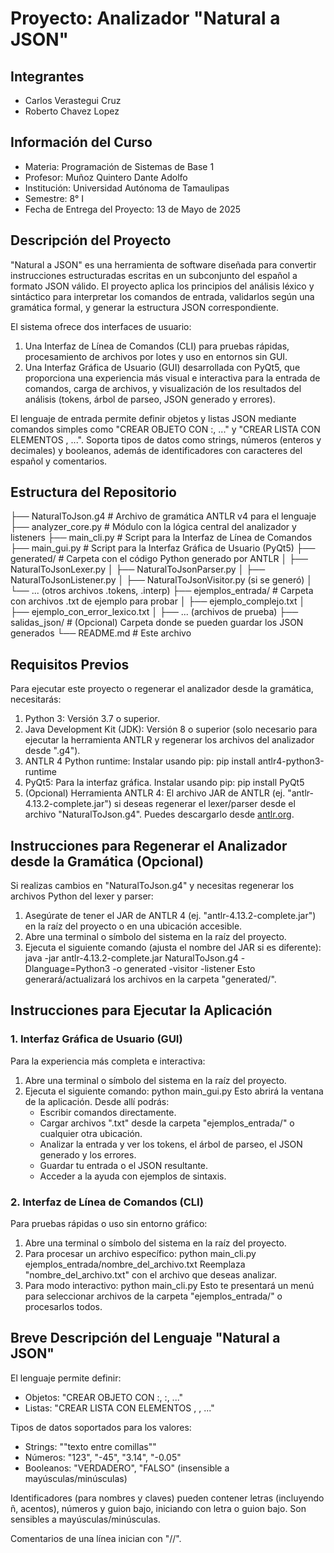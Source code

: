 # Proyecto: Analizador "Natural a JSON"

## Integrantes
*   Carlos Verastegui Cruz
*   Roberto Chavez Lopez

## Información del Curso
*   Materia: Programación de Sistemas de Base 1
*   Profesor: Muñoz Quintero Dante Adolfo
*   Institución: Universidad Autónoma de Tamaulipas
*   Semestre: 8° I
*   Fecha de Entrega del Proyecto: 13 de Mayo de 2025

## Descripción del Proyecto
"Natural a JSON" es una herramienta de software diseñada para convertir instrucciones estructuradas escritas en un subconjunto del español a formato JSON válido. El proyecto aplica los principios del análisis léxico y sintáctico para interpretar los comandos de entrada, validarlos según una gramática formal, y generar la estructura JSON correspondiente.

El sistema ofrece dos interfaces de usuario:
1.  Una Interfaz de Línea de Comandos (CLI) para pruebas rápidas, procesamiento de archivos por lotes y uso en entornos sin GUI.
2.  Una Interfaz Gráfica de Usuario (GUI) desarrollada con PyQt5, que proporciona una experiencia más visual e interactiva para la entrada de comandos, carga de archivos, y visualización de los resultados del análisis (tokens, árbol de parseo, JSON generado y errores).

El lenguaje de entrada permite definir objetos y listas JSON mediante comandos simples como "CREAR OBJETO <nombre> CON <clave>:<valor>, ..." y "CREAR LISTA <nombre> CON ELEMENTOS <valor1>, ...". Soporta tipos de datos como strings, números (enteros y decimales) y booleanos, además de identificadores con caracteres del español y comentarios.

## Estructura del Repositorio



├── NaturalToJson.g4 # Archivo de gramática ANTLR v4 para el lenguaje
├── analyzer_core.py # Módulo con la lógica central del analizador y listeners
├── main_cli.py # Script para la Interfaz de Línea de Comandos
├── main_gui.py # Script para la Interfaz Gráfica de Usuario (PyQt5)
├── generated/ # Carpeta con el código Python generado por ANTLR
│ ├── NaturalToJsonLexer.py
│ ├── NaturalToJsonParser.py
│ ├── NaturalToJsonListener.py
│ ├── NaturalToJsonVisitor.py (si se generó)
│ └── ... (otros archivos .tokens, .interp)
├── ejemplos_entrada/ # Carpeta con archivos .txt de ejemplo para probar
│ ├── ejemplo_complejo.txt
│ ├── ejemplo_con_error_lexico.txt
│ ├── ... (archivos de prueba)
├── salidas_json/ # (Opcional) Carpeta donde se pueden guardar los JSON generados
└── README.md # Este archivo

## Requisitos Previos
Para ejecutar este proyecto o regenerar el analizador desde la gramática, necesitarás:
1.  Python 3: Versión 3.7 o superior.
2.  Java Development Kit (JDK): Versión 8 o superior (solo necesario para ejecutar la herramienta ANTLR y regenerar los archivos del analizador desde ".g4").
3.  ANTLR 4 Python runtime: Instalar usando pip:
    pip install antlr4-python3-runtime    
4.  PyQt5: Para la interfaz gráfica. Instalar usando pip:
    pip install PyQt5    
5.  (Opcional) Herramienta ANTLR 4: El archivo JAR de ANTLR (ej. "antlr-4.13.2-complete.jar") si deseas regenerar el lexer/parser desde el archivo "NaturalToJson.g4". Puedes descargarlo desde [antlr.org](https://www.antlr.org/download.html).

## Instrucciones para Regenerar el Analizador desde la Gramática (Opcional)
Si realizas cambios en "NaturalToJson.g4" y necesitas regenerar los archivos Python del lexer y parser:
1.  Asegúrate de tener el JAR de ANTLR 4 (ej. "antlr-4.13.2-complete.jar") en la raíz del proyecto o en una ubicación accesible.
2.  Abre una terminal o símbolo del sistema en la raíz del proyecto.
3.  Ejecuta el siguiente comando (ajusta el nombre del JAR si es diferente):
    java -jar antlr-4.13.2-complete.jar NaturalToJson.g4 -Dlanguage=Python3 -o generated -visitor -listener
    Esto generará/actualizará los archivos en la carpeta "generated/".

## Instrucciones para Ejecutar la Aplicación

### 1. Interfaz Gráfica de Usuario (GUI)
Para la experiencia más completa e interactiva:
1.  Abre una terminal o símbolo del sistema en la raíz del proyecto.
2.  Ejecuta el siguiente comando:
    python main_gui.py
    Esto abrirá la ventana de la aplicación. Desde allí podrás:
    *   Escribir comandos directamente.
    *   Cargar archivos ".txt" desde la carpeta "ejemplos_entrada/" o cualquier otra ubicación.
    *   Analizar la entrada y ver los tokens, el árbol de parseo, el JSON generado y los errores.
    *   Guardar tu entrada o el JSON resultante.
    *   Acceder a la ayuda con ejemplos de sintaxis.

### 2. Interfaz de Línea de Comandos (CLI)
Para pruebas rápidas o uso sin entorno gráfico:
1.  Abre una terminal o símbolo del sistema en la raíz del proyecto.
2.  Para procesar un archivo específico:
    python main_cli.py ejemplos_entrada/nombre_del_archivo.txt
    Reemplaza "nombre_del_archivo.txt" con el archivo que deseas analizar.
3.  Para modo interactivo:
    python main_cli.py
    Esto te presentará un menú para seleccionar archivos de la carpeta "ejemplos_entrada/" o procesarlos todos.

## Breve Descripción del Lenguaje "Natural a JSON"
El lenguaje permite definir:
*   Objetos: "CREAR OBJETO <nombreObjeto> CON <clave1>:<valor1>, <clave2>:<valor2>, ..."
*   Listas: "CREAR LISTA <nombreLista> CON ELEMENTOS <valor1>, <valor2>, ..."

Tipos de datos soportados para los valores:
*   Strings: ""texto entre comillas""
*   Números: "123", "-45", "3.14", "-0.05"
*   Booleanos: "VERDADERO", "FALSO" (insensible a mayúsculas/minúsculas)

Identificadores (para nombres y claves) pueden contener letras (incluyendo ñ, acentos), números y guion bajo, iniciando con letra o guion bajo. Son sensibles a mayúsculas/minúsculas.

Comentarios de una línea inician con "//".
